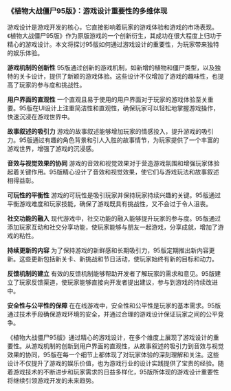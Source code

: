 ### 《植物大战僵尸95版》：游戏设计重要性的多维体现

游戏设计是游戏开发的核心，它直接影响着玩家的游戏体验和游戏的市场表现。《植物大战僵尸95版》作为原版游戏的一个创新衍生，其成功在很大程度上归功于精心的游戏设计。本文将探讨95版如何通过游戏设计的重要性，为玩家带来独特的娱乐体验。

**游戏机制的创新性**
95版通过创新的游戏机制，如新增的植物和僵尸类型，以及独特的关卡设计，提供了新颖的游戏体验。这些设计不仅增加了游戏的趣味性，也提高了玩家的参与度和挑战性。

**用户界面的直观性**
一个直观且易于使用的用户界面对于玩家的游戏体验至关重要。95版在UI设计上注重简洁性和直观性，确保玩家可以轻松地掌握游戏操作，快速沉浸在游戏世界中。

**故事叙述的吸引力**
游戏的故事叙述能够增加玩家的情感投入，提升游戏的吸引力。95版通过有趣的角色背景和引人入胜的故事情节，为玩家提供了一个丰富的游戏世界，增强了游戏的沉浸感。

**音效与视觉效果的协同**
游戏的音效和视觉效果对于营造游戏氛围和增强玩家体验起着关键作用。95版精心设计了音效和视觉效果，使它们与游戏玩法和故事叙述相得益彰。

**可玩性的平衡性**
游戏的可玩性是吸引玩家并保持玩家持续兴趣的关键。95版通过平衡游戏难度和玩家技能，确保了游戏既具有挑战性，又不会过于令人沮丧。

**社交功能的融入**
现代游戏中，社交功能的融入能够提升玩家的参与度。95版通过添加玩家互动和社交分享功能，使玩家能够与朋友一起游戏，分享成就，增加了游戏的粘性。

**持续更新的内容**
为了保持游戏的新鲜感和长期吸引力，95版定期推出新内容更新。这些更新包括新关卡、新挑战和节日活动，使玩家始终有新的目标和动力。

**反馈机制的建立**
有效的反馈机制能够帮助开发者了解玩家的需求和意见。95版建立了玩家反馈渠道，使玩家能够直接向开发者提出建议，参与到游戏的持续改进中。

**安全性与公平性的保障**
在在线游戏中，安全性和公平性是玩家的基本需求。95版通过技术手段确保游戏环境的安全，并通过合理的游戏设计保证玩家之间的公平竞争。

《植物大战僵尸95版》通过精心的游戏设计，在多个维度上展现了游戏设计的重要性。从游戏机制的创新到用户界面的直观性，从故事叙述的吸引力到音效与视觉效果的协同，95版在每一个细节上都体现了对玩家体验的深刻理解和关注。这些设计不仅提升了游戏的娱乐价值，也为游戏行业的设计实践提供了宝贵的经验。随着游戏技术的不断进步和玩家需求的日益多样化，95版所体现的游戏设计重要性将继续引领游戏开发的未来趋势。